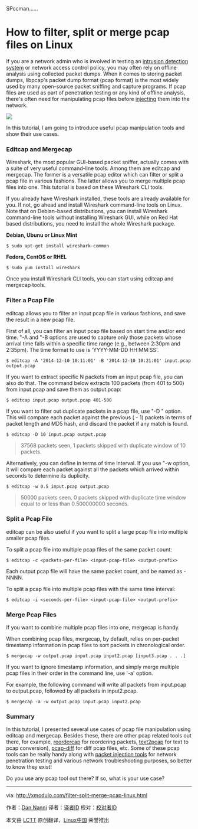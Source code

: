 SPccman......

How to filter, split or merge pcap files on Linux
================================================================================
If you are a network admin who is involved in testing an [intrusion detection system][1] or network access control policy, you may often rely on offline analysis using collected packet dumps. When it comes to storing packet dumps, libpcap's packet dump format (pcap format) is the most widely used by many open-source packet sniffing and capture programs. If pcap files are used as part of penetration testing or any kind of offline analysis, there's often need for manipulating pcap files before [injecting][2] them into the network.

![](https://farm8.staticflickr.com/7570/15425147404_a69f416673_c.jpg)

In this tutorial, I am going to introduce useful pcap manipulation tools and show their use cases.

### Editcap and Mergecap ###

Wireshark, the most popular GUI-based packet sniffer, actually comes with a suite of very useful command-line tools. Among them are editcap and mergecap. The former is a versatile pcap editor which can filter or split a pcap file in various fashions. The latter allows you to merge multiple pcap files into one. This tutorial is based on these Wireshark CLI tools.

If you already have Wireshark installed, these tools are already available for you. If not, go ahead and install Wireshark command-line tools on Linux. Note that on Debian-based distributions, you can install Wireshark command-line tools without installing Wireshark GUI, while on Red Hat based distributions, you need to install the whole Wireshark package.

**Debian, Ubunu or Linux Mint**

    $ sudo apt-get install wireshark-common

**Fedora, CentOS or RHEL**

    $ sudo yum install wireshark

Once you install Wireshark CLI tools, you can start using editcap and mergecap tools.

### Filter a Pcap File ###

editcap allows you to filter an input pcap file in various fashions, and save the result in a new pcap file.

First of all, you can filter an input pcap file based on start time and/or end time. "-A <start-time> and "-B <end-time> options are used to capture only those packets whose arrival time falls within a specific time range (e.g., between 2:30pm and 2:35pm). The time format to use is 'YYYY-MM-DD HH:MM:SS'.

    $ editcap -A '2014-12-10 10:11:01' -B '2014-12-10 10:21:01' input.pcap output.pcap 

If you want to extract specific N packets from an input pcap file, you can also do that. The command below extracts 100 packets (from 401 to 500) from input.pcap and save them as output.pcap:

    $ editcap input.pcap output.pcap 401-500 

If you want to filter out duplicate packets in a pcap file, use "-D <dup-window>" option. This will compare each packet against the previous (<dup-window> - 1) packets in terms of packet length and MD5 hash, and discard the packet if any match is found.

    $ editcap -D 10 input.pcap output.pcap 

> 37568 packets seen, 1 packets skipped with duplicate window of 10 packets.

Alternatively, you can define <dup-window> in terms of time interval. If you use "-w <dup-time-window> option, it will compare each packet against all the packets which arrived within <dup-time-window> seconds to determine its duplicity.

    $ editcap -w 0.5 input.pcap output.pcap 

> 50000 packets seen, 0 packets skipped with duplicate time window equal to or less than 0.500000000 seconds.

### Split a Pcap File ###

editcap can be also useful if you want to split a large pcap file into multiple smaller pcap files.

To split a pcap file into multiple pcap files of the same packet count:

    $ editcap -c <packets-per-file> <input-pcap-file> <output-prefix> 

Each output pcap file will have the same packet count, and be named as <output-prefix>-NNNN.

To split a pcap file into multiple pcap files with the same time interval:

    $ editcap -i <seconds-per-file> <input-pcap-file> <output-prefix> 

### Merge Pcap Files ###

If you want to combine multiple pcap files into one, mergecap is handy.

When combining pcap files, mergecap, by default, relies on per-packet timestamp information in pcap files to sort packets in chronological order.

    $ mergecap -w output.pcap input.pcap input2.pcap [input3.pcap . . .] 

If you want to ignore timestamp information, and simply merge multiple pcap files in their order in the command line, use '-a' option.

For example, the following command will write all packets from input.pcap to output.pcap, followed by all packets in input2.pcap.

    $ mergecap -a -w output.pcap input.pcap input2.pcap 

### Summary ###

In this tutorial, I presented several use cases of pcap file manipulation using editcap and mergecap. Besides these, there are other pcap related tools out there, for example, [reordercap][3] for reordering packets, [text2pcap][4] for text to pcap conversion), [pcap-diff][5] for diff pcap files, etc. Some of these pcap tools can be really handy along with [packet injection tools][6] for network penetration testing and various network troubleshooting purposes, so better to know they exist!

Do you use any pcap tool out there? If so, what is your use case?

--------------------------------------------------------------------------------

via: http://xmodulo.com/filter-split-merge-pcap-linux.html

作者：[Dan Nanni][a]
译者：[译者ID](https://github.com/译者ID)
校对：[校对者ID](https://github.com/校对者ID)

本文由 [LCTT](https://github.com/LCTT/TranslateProject) 原创翻译，[Linux中国](http://linux.cn/) 荣誉推出

[a]:http://xmodulo.com/author/nanni
[1]:http://xmodulo.com/how-to-compile-and-install-snort-from-source-code-on-ubuntu.html
[2]:http://xmodulo.com/how-to-capture-and-replay-network-traffic-on-linux.html
[3]:https://www.wireshark.org/docs/man-pages/reordercap.html
[4]:https://www.wireshark.org/docs/man-pages/text2pcap.html
[5]:https://github.com/isginf/pcap-diff
[6]:http://xmodulo.com/how-to-capture-and-replay-network-traffic-on-linux.html
